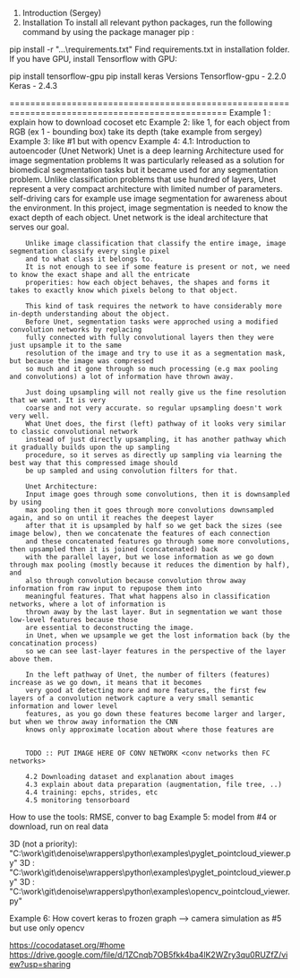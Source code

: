 1. Introduction (Sergey)
2. Installation
To install all relevant python packages, run the following command by using the package manager pip :

pip install -r "...\requirements.txt"
Find requirements.txt in installation folder. If you have GPU, install Tensorflow with GPU:

pip install tensorflow-gpu
pip install keras
Versions
Tensorflow-gpu - 2.2.0
Keras - 2.4.3

================================================================================================
Example 1 : explain how to download cocoset etc
Example 2: like 1, for each object from RGB (ex 1 - bounding box) take its depth (take example from sergey)
Example 3: like #1 but with opencv
Example 4: 
		4.1: Introduction to autoencoder (Unet Network)
		Unet is a deep learning Architecture used for image segmentation problems
		It was particularly released as a solution for biomedical segmentation tasks
		but it became used for any segmentation problem. Unlike classification problems that use hundred of layers, Unet represent a very compact architecture
		with limited number of parameters.
		self-driving cars for example use image segmentation for awareness about the environment.
		In this project, image segmentation is needed to know the exact depth of each object. 
		Unet network is the ideal architecture that serves our goal.
		
		Unlike image classification that classify the entire image, image segmentation classify every single pixel
		and to what class it belongs to.
		It is not enough to see if some feature is present or not, we need to know the exact shape and all the entricate 
		properities: how each object behaves, the shapes and forms it takes to exactly know which pixels belong to that object.
		
		This kind of task requires the network to have considerably more in-depth understanding about the object.
		Before Unet, segmentation tasks were approched using a modified convolution networks by replacing
		fully connected with fully convolutional layers then they were just upsample it to the same
		resolution of the image and try to use it as a segmentation mask, but because the image was compressed
		so much and it gone through so much processing (e.g max pooling and convolutions) a lot of information have thrown away.
		
		Just doing upsampling will not really give us the fine resolution that we want. It is very
		coarse and not very accurate. so regular upsampling doesn't work very well.
		What Unet does, the first (left) pathway of it looks very similar to classic convolutional network
		instead of just directly upsampling, it has another pathway which it gradually builds upon the up sampling
		procedure, so it serves as directly up sampling via learning the best way that this compressed image should
		be up sampled and using convolution filters for that.
		
		Unet Architecture: 
		Input image goes through some convolutions, then it is downsampled by using
		max pooling then it goes through more convolutions downsampled again, and so on until it reaches the deepest layer
		after that it is upsampled by half so we get back the sizes (see image below), then we concatenate the features of each connection 
		and these concatenated features go through some more convolutions, then upsampled then it is joined (concatenated) back 
		with the parallel layer, but we lose information as we go down through max pooling (mostly because it reduces the dimention by half), and
		also through convolution because convolution throw away information from raw input to repupose them into
		meaningful features. That what happens also in classification networks, where a lot of information is 
		thrown away by the last layer. But in segmentation we want those low-level features because those
		are essential to deconstructing the image. 
		in Unet, when we upsample we get the lost information back (by the concatination process)
		so we can see last-layer features in the perspective of the layer above them.
		
		In the left pathway of Unet, the number of filters (features) increase as we go down, it means that it becomes
		very good at detecting more and more features, the first few layers of a convolution network capture a very small semantic information and lower level
		features, as you go down these features become larger and larger, but when we throw away information the CNN
		knows only approximate location about where those features are 
		
		
		TODO :: PUT IMAGE HERE OF CONV NETWORK <conv networks then FC networks>
		
		4.2 Downloading dataset and explanation about images
		4.3 explain about data preparation (augmentation, file tree, ..)
		4.4 training: epchs, strides, etc
		4.5 monitoring tensorboard 
How to use the tools: RMSE, conver to bag
Example 5: model from #4 or download, run on real data

3D (not a priority): "C:\work\git\denoise\wrappers\python\examples\pyglet_pointcloud_viewer.py"
3D : "C:\work\git\denoise\wrappers\python\examples\pyglet_pointcloud_viewer.py"
3D : "C:\work\git\denoise\wrappers\python\examples\opencv_pointcloud_viewer.py"

Example 6: How covert keras to frozen graph --> camera simulation as #5 but use only opencv



https://cocodataset.org/#home 
https://drive.google.com/file/d/1ZCnqb7OB5fkk4ba4lK2WZry3qu0RUZfZ/view?usp=sharing 